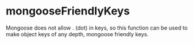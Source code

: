 # mongooseFriendlyKeys
Mongoose does not allow . (dot) in keys, so this function can be used to make object keys of any depth, mongoose friendly keys.
